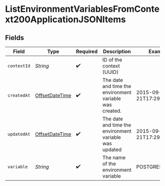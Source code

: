 # ListEnvironmentVariablesFromContext200ApplicationJSONItems


## Fields

| Field                                                                                     | Type                                                                                      | Required                                                                                  | Description                                                                               | Example                                                                                   |
| ----------------------------------------------------------------------------------------- | ----------------------------------------------------------------------------------------- | ----------------------------------------------------------------------------------------- | ----------------------------------------------------------------------------------------- | ----------------------------------------------------------------------------------------- |
| `contextId`                                                                               | *String*                                                                                  | :heavy_check_mark:                                                                        | ID of the context (UUID)                                                                  |                                                                                           |
| `createdAt`                                                                               | [OffsetDateTime](https://docs.oracle.com/javase/8/docs/api/java/time/OffsetDateTime.html) | :heavy_check_mark:                                                                        | The date and time the environment variable was created.                                   | 2015-09-21T17:29:21.042Z                                                                  |
| `updatedAt`                                                                               | [OffsetDateTime](https://docs.oracle.com/javase/8/docs/api/java/time/OffsetDateTime.html) | :heavy_check_mark:                                                                        | The date and time the environment variable was updated                                    | 2015-09-21T17:29:21.042Z                                                                  |
| `variable`                                                                                | *String*                                                                                  | :heavy_check_mark:                                                                        | The name of the environment variable                                                      | POSTGRES_USER                                                                             |
